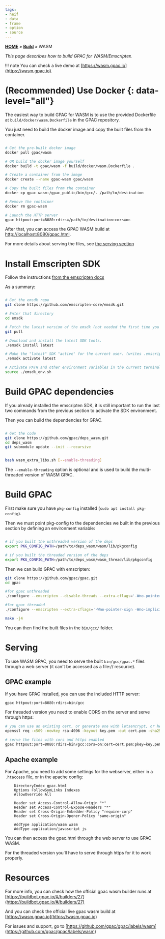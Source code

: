 ```yaml
---
tags:
- heif
- data
- frame
- option
- source
---
```



[**HOME**](Home) » [**Build**](Build-Introduction) » WASM

_This page describes how to build GPAC for WASM/Emscripten._

!!! note
    You can check a live demo at [https://wasm.gpac.io](https://wasm.gpac.io).


# (Recommended) Use Docker {: data-level="all"}

The easiest way to build GPAC for WASM is to use the provided Dockerfile at `build/docker/wasm.Dockerfile` in the GPAC repository.

You just need to build the docker image and copy the built files from the container.

```bash

# Get the pre-built docker image
docker pull gpac/wasm

# OR build the docker image yourself
docker build -t gpac/wasm -f build/docker/wasm.Dockerfile .

# Create a container from the image
docker create --name gpac-wasm gpac/wasm

# Copy the built files from the container
docker cp gpac-wasm:/gpac_public/bin/gcc/. /path/to/destination

# Remove the container
docker rm gpac-wasm

# Launch the HTTP server
gpac httpout:port=8080:rdirs=/path/to/destination:cors=on
```

After that, you can access the GPAC WASM build at [http://localhost:8080/gpac.html](http://localhost:8080/gpac.html).

For more details about serving the files, see [the serving section](#serving)

# Install Emscripten SDK

Follow the instructions [from the emscripten docs](https://emscripten.org/docs/getting_started/downloads.html#installation-instructions-using-the-emsdk-recommended)

As a summary:

```bash

# Get the emsdk repo
git clone https://github.com/emscripten-core/emsdk.git

# Enter that directory
cd emsdk

# Fetch the latest version of the emsdk (not needed the first time you clone)
git pull

# Download and install the latest SDK tools.
./emsdk install latest

# Make the "latest" SDK "active" for the current user. (writes .emscripten file)
./emsdk activate latest

# Activate PATH and other environment variables in the current terminal
source ./emsdk_env.sh

```

# Build GPAC dependencies

If you already installed the emscripten SDK, it is still important to run the last two commands from the previous section to activate the SDK environment.

Then you can build the dependencies for GPAC.

```bash

# Get the code
git clone https://github.com/gpac/deps_wasm.git
cd deps_wasm
git submodule update --init --recursive


bash wasm_extra_libs.sh [--enable-threading]

```

The `--enable-threading` option is optional and is used to build the multi-threaded version of WASM GPAC.

# Build GPAC

First make sure you have `pkg-config` installed (`sudo apt install pkg-config`).

Then we must point pkg-config to the dependencies we built in the previous section by defining an environment variable:

```bash

# if you built the unthreaded version of the deps
export PKG_CONFIG_PATH=/path/to/deps_wasm/wasm/lib/pkgconfig

# if you built the threaded version of the deps
export PKG_CONFIG_PATH=/path/to/deps_wasm/wasm_thread/lib/pkgconfig

```

Then we can build GPAC with emscripten:

```bash
git clone https://github.com/gpac/gpac.git
cd gpac

#for gpac unthreaded
./configure --emscripten --disable-threads --extra-cflags='-Wno-pointer-sign -Wno-implicit-const-int-float-conversion'

#for gpac threaded
./configure --emscripten --extra-cflags='-Wno-pointer-sign -Wno-implicit-const-int-float-conversion'

make -j4
```

You can then find the built files in the `bin/gcc/` folder.

# Serving

To use WASM GPAC, you need to serve the built `bin/gcc/gpac.*` files through a web server (it can't be accessed as a file:// resource).

## GPAC example

If you have GPAC installed, you can use the included HTTP server:

```bash
gpac httpout:port=8080:rdirs=bin/gcc
```

For threaded version you need to enable CORS on the server and serve through https:

```bash
# you can use an existing cert, or generate one with letsencrypt, or here we generate a self-signed certificate:
openssl req -x509 -newkey rsa:4096 -keyout key.pem -out cert.pem -sha256 -days 3650 -nodes -subj "/C=XX/ST=StateName/L=CityName/O=CompanyName/OU=CompanySectionName/CN=CommonNameOrHostname"

# serve the files with cors and https enabled
gpac httpout:port=8080:rdirs=bin/gcc:cors=on:cert=cert.pem:pkey=key.pem
```

## Apache example

For Apache, you need to add some settings for the webserver, either in a `.htaccess` file, or in the apache config:

```
    DirectoryIndex gpac.html
    Options FollowSymLinks Indexes
    AllowOverride All

    Header set Access-Control-Allow-Origin "*"
    Header set Access-Control-Expose-Headers "*"
    Header set Cross-Origin-Embedder-Policy "require-corp"
    Header set Cross-Origin-Opener-Policy "same-origin"

    AddType application/wasm wasm
    AddType application/javascript js
```

You can then access the gpac.html through the web server to use GPAC WASM.

For the threaded version you'll have to serve through https for it to work properly.


# Resources

For more info, you can check how the official gpac wasm builder runs at [https://buildbot.gpac.io/#/builders/27](https://buildbot.gpac.io/#/builders/27)

And you can check the official live gpac wasm build at [https://wasm.gpac.io](https://wasm.gpac.io)

For issues and support, go to [https://github.com/gpac/gpac/labels/wasm](https://github.com/gpac/gpac/labels/wasm)
